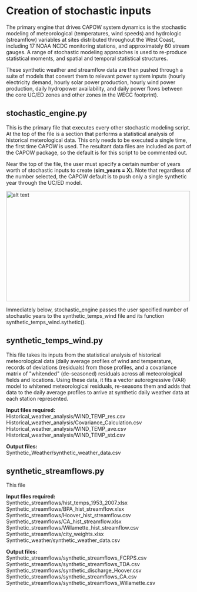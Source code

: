 # Creation of stochastic inputs
The primary engine that drives CAPOW system dynamics is the stochastic modeling of meteorological (temperatures, wind speeds) and hydrologic (streamflow) variables at sites distributed throughout the West Coast, including 17 NOAA NCDC monitoring stations, and approximately 60 stream gauges. A range of stochastic modeling approaches is used to re-produce statistical moments, and spatial and temporal statistical structures. 

These synthetic weather and streamflow data are then pushed through a suite of models that convert them to relevant power system inputs (hourly electricity demand, hourly solar power production, hourly wind power production, daily hydropower availability, and daily power flows between the core UC/ED zones and other zones in the WECC footprint).

## stochastic_engine.py
This is the primary file that executes every other stochastic modeling script. At the top of the file is a section that performs a statistical analysis of historical meterological data. This only needs to be executed a single time, the first time CAPOW is used. The resultant data files are included as part of the CAPOW package, so the default is for this script to be commented out. 

Near the top of the file, the user must specify a certain number of years worth of stochastic inputs to create (**sim_years = X**). Note that regardless of the number selected, the CAPOW default is to push only a single synthetic year through the UC/ED model.

<img src="https://github.com/romulus97/CAPOW/blob/master/Images/readme1.png" alt="alt text" width="500" height="300">

Immediately below, stochastic_engine passes the user specified number of stochastic years to the synthetic_temps_wind file and its function synthetic_temps_wind.sythetic().

## synthetic_temps_wind.py
This file takes its inputs from the statistical analysis of historical meteorological data (daily average profiles of wind and temperature, records of deviations (residuals) from those profiles, and a covariance matrix of "whitended" (de-seasoned) residuals across all meteorological fields and locations. Using these data, it fits a vector autoregressive (VAR) model to whitened meteorological residuals, re-seasons them and adds that data to the daily average profiles to arrive at synthetic daily weather data at each station represented.

**Input files required:** <br/>
Historical_weather_analysis/WIND_TEMP_res.csv <br/>
Historical_weather_analysis/Covariance_Calculation.csv <br/>
Historical_weather_analysis/WIND_TEMP_ave.csv <br/>
Historical_weather_analysis/WIND_TEMP_std.csv <br/>

**Output files:** <br/>
Synthetic_Weather/synthetic_weather_data.csv

## synthetic_streamflows.py
This file

**Input files required:** <br/>
Synthetic_streamflows/hist_temps_1953_2007.xlsx <br/>
Synthetic_streamflows/BPA_hist_streamflow.xlsx <br/>
Synthetic_streamflows/Hoover_hist_streamflow.csv <br/>
Synthetic_streamflows/CA_hist_streamflow.xlsx <br/>
Synthetic_streamflows/Willamette_hist_streamflow.csv <br/>
Synthetic_streamflows/city_weights.xlsx <br/>
Synthetic_weather/synthetic_weather_data.csv <br/>

**Output files:** <br/>
Synthetic_streamflows/synthetic_streamflows_FCRPS.csv <br/>
Synthetic_streamflows/synthetic_streamflows_TDA.csv <br/>
Synthetic_streamflows/synthetic_discharge_Hoover.csv <br/>
Synthetic_streamflows/synthetic_streamflows_CA.csv <br/>
Synthetic_streamflows/synthetic_streamflows_Willamette.csv <br/>


